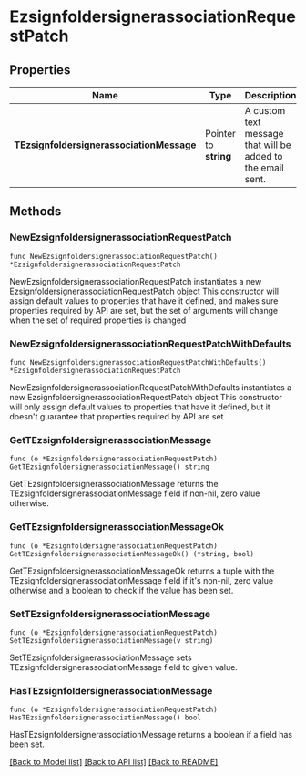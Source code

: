 # EzsignfoldersignerassociationRequestPatch

## Properties

Name | Type | Description | Notes
------------ | ------------- | ------------- | -------------
**TEzsignfoldersignerassociationMessage** | Pointer to **string** | A custom text message that will be added to the email sent. | [optional] 

## Methods

### NewEzsignfoldersignerassociationRequestPatch

`func NewEzsignfoldersignerassociationRequestPatch() *EzsignfoldersignerassociationRequestPatch`

NewEzsignfoldersignerassociationRequestPatch instantiates a new EzsignfoldersignerassociationRequestPatch object
This constructor will assign default values to properties that have it defined,
and makes sure properties required by API are set, but the set of arguments
will change when the set of required properties is changed

### NewEzsignfoldersignerassociationRequestPatchWithDefaults

`func NewEzsignfoldersignerassociationRequestPatchWithDefaults() *EzsignfoldersignerassociationRequestPatch`

NewEzsignfoldersignerassociationRequestPatchWithDefaults instantiates a new EzsignfoldersignerassociationRequestPatch object
This constructor will only assign default values to properties that have it defined,
but it doesn't guarantee that properties required by API are set

### GetTEzsignfoldersignerassociationMessage

`func (o *EzsignfoldersignerassociationRequestPatch) GetTEzsignfoldersignerassociationMessage() string`

GetTEzsignfoldersignerassociationMessage returns the TEzsignfoldersignerassociationMessage field if non-nil, zero value otherwise.

### GetTEzsignfoldersignerassociationMessageOk

`func (o *EzsignfoldersignerassociationRequestPatch) GetTEzsignfoldersignerassociationMessageOk() (*string, bool)`

GetTEzsignfoldersignerassociationMessageOk returns a tuple with the TEzsignfoldersignerassociationMessage field if it's non-nil, zero value otherwise
and a boolean to check if the value has been set.

### SetTEzsignfoldersignerassociationMessage

`func (o *EzsignfoldersignerassociationRequestPatch) SetTEzsignfoldersignerassociationMessage(v string)`

SetTEzsignfoldersignerassociationMessage sets TEzsignfoldersignerassociationMessage field to given value.

### HasTEzsignfoldersignerassociationMessage

`func (o *EzsignfoldersignerassociationRequestPatch) HasTEzsignfoldersignerassociationMessage() bool`

HasTEzsignfoldersignerassociationMessage returns a boolean if a field has been set.


[[Back to Model list]](../README.md#documentation-for-models) [[Back to API list]](../README.md#documentation-for-api-endpoints) [[Back to README]](../README.md)


